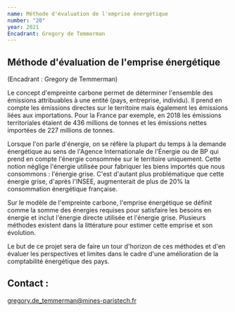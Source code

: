 ```yaml
---
name: Méthode d'évaluation de l'emprise énergétique
number: "20"
year: 2021
Encadrant: Gregory de Temmerman
---
```



## Méthode d'évaluation de l'emprise énergétique

(Encadrant : Gregory de Temmerman)

Le concept d'empreinte carbone permet de déterminer l'ensemble des
émissions attribuables à une entité (pays, entreprise, individu). Il
prend en compte les émissions directes sur le territoire mais également
les émissions liées aux importations. Pour la France par exemple, en
2018 les émissions territoriales étaient de 436 millions de tonnes et
les émissions nettes importées de 227 millions de tonnes.

Lorsque l'on parle d'énergie, on se réfère la plupart du temps à la
demande énergétique au sens de l'Agence Internationale de l\'Énergie ou
de BP qui prend en compte l'énergie consommée sur le territoire
uniquement. Cette notion néglige l'énergie utilisée pour fabriquer les
biens importés que nous consommons : l'énergie grise. C'est d'autant
plus problématique que cette énergie grise, d'après l'INSEE,
augmenterait de plus de 20% la consommation énergétique française.

Sur le modèle de l'empreinte carbone, l'emprise énergétique se définit
comme la somme des énergies requises pour satisfaire les besoins en
énergie et inclut l'énergie directe utilisée et l'énergie grise.
Plusieurs méthodes existent dans la littérature pour estimer cette
emprise et son évolution.

Le but de ce projet sera de faire un tour d'horizon de ces méthodes et
d'en évaluer les perspectives et limites dans le cadre d'une
amélioration de la comptabilité énergétique des pays.

## Contact :
[gregory.de_temmerman\@mines-paristech.fr](mailto:gregory.de_temmerman@mines-paristech.fr)
